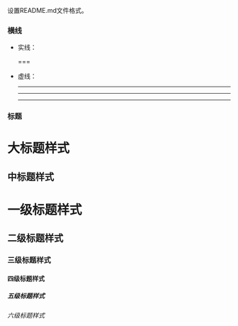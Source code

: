 设置README.md文件格式。

### 横线
* 实线：
  
  ===
* 虚线：
  
  ----
  ****
  _____

### 标题

大标题样式
===
中标题样式
----
# 一级标题样式
## 二级标题样式
### 三级标题样式
#### 四级标题样式
##### 五级标题样式
###### 六级标题样式
